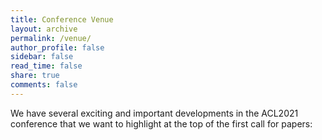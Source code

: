 ```yaml
---
title: Conference Venue
layout: archive
permalink: /venue/
author_profile: false
sidebar: false
read_time: false
share: true
comments: false
---
```


We have several exciting and important developments in the ACL2021 conference that we want to highlight at the top of the first call for papers: